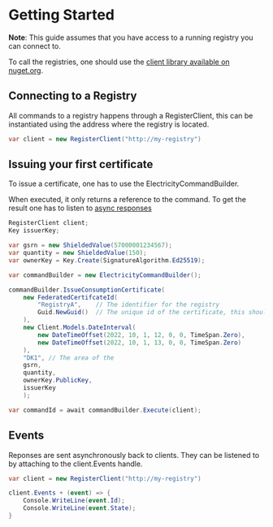 # Getting Started

**Note**: This guide assumes that you have access to a running registry you can connect to.

To call the registries, one should use the [client library available on nuget.org](https://www.nuget.org/packages/ProjectOrigin.Electricity.Client/).

## Connecting to a Registry

All commands to a registry happens through a RegisterClient,
this can be instantiated using the address where
the registry is located.

```csharp
var client = new RegisterClient("http://my-registry")
```

## Issuing your first certificate

To issue a certificate, one has to use the ElectricityCommandBuilder.

When executed, it only returns a reference to the command. 
To get the result one has to listen to [async responses](#events)

```csharp
RegisterClient client;
Key issuerKey;

var gsrn = new ShieldedValue(57000001234567);
var quantity = new ShieldedValue(150);
var ownerKey = Key.Create(SignatureAlgorithm.Ed25519);

var commandBuilder = new ElectricityCommandBuilder();

commandBuilder.IssueConsumptionCertificate(
    new FederatedCertifcateId(
        "RegistryA",    // The identifier for the registry
        Guid.NewGuid()  // The unique id of the certificate, this should be saved.
    ),
    new Client.Models.DateInterval(
        new DateTimeOffset(2022, 10, 1, 12, 0, 0, TimeSpan.Zero),
        new DateTimeOffset(2022, 10, 1, 13, 0, 0, TimeSpan.Zero)
    ),
    "DK1", // The area of the
    gsrn,
    quantity,
    ownerKey.PublicKey,
    issuerKey
    );

var commandId = await commandBuilder.Execute(client);

```

## Events

Reponses are sent asynchronously back to clients. 
They can be listened to by attaching to the client.Events handle.

```csharp
var client = new RegisterClient("http://my-registry")

client.Events + (event) => {
    Console.WriteLine(event.Id);
    Console.WriteLine(event.State);
}
```
